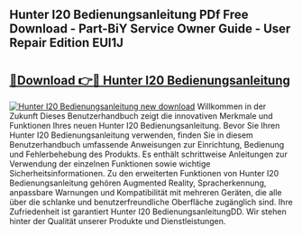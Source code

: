## Hunter I20 Bedienungsanleitung PDf Free Download - Part-BiY Service Owner Guide - User Repair Edition EUl1J

# <h2><a href="http://df5kq7j.blite.top/?on=Hunter+I20+Bedienungsanleitung">🔗Download 👉🔴 Hunter I20 Bedienungsanleitung</a></h2>

[![Hunter I20 Bedienungsanleitung new download](https://i.imgur.com/lujVjoI.png)](http://df5kq7j.blite.top/?on=Hunter+I20+Bedienungsanleitung)
Willkommen in der Zukunft Dieses Benutzerhandbuch zeigt die innovativen Merkmale und Funktionen Ihres neuen Hunter I20 Bedienungsanleitung. Bevor Sie Ihren Hunter I20 Bedienungsanleitung verwenden, finden Sie in diesem Benutzerhandbuch umfassende Anweisungen zur Einrichtung, Bedienung und Fehlerbehebung des Produkts. Es enthält schrittweise Anleitungen zur Verwendung der einzelnen Funktionen sowie wichtige Sicherheitsinformationen. Zu den erweiterten Funktionen von Hunter I20 Bedienungsanleitung gehören Augmented Reality, Spracherkennung, anpassbare Warnungen und Kompatibilität mit mehreren Geräten, die alle über die schlanke und benutzerfreundliche Oberfläche zugänglich sind. Ihre Zufriedenheit ist garantiert Hunter I20 BedienungsanleitungDD. Wir stehen hinter der Qualität unserer Produkte und Dienstleistungen.
